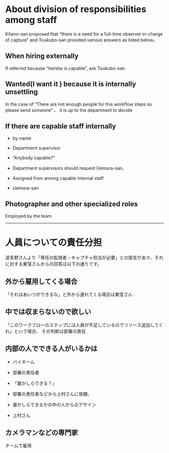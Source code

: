 About division of responsibilities among staff
======================
Kitano-san proposed that “there is a need for a full-time observer in-charge of capture” and Toukubo-san provided various answers as listed below。

When hiring externally
----
If referred because “he/she is capable”, ask Toukubo-san

Wanted(I want it ) because it is internally unsettling
-----
In the case of “There are not enough people for this workflow steps so please send someone” 、 it is up to the department to decide

If there are capable staff internally
------
 * by-name 
  - Department supervisor
 * “Anybody capable?” 
  - Department supervisors should request Uemura-san、
 * Assigned from among capable internal staff 
  - Uemura-san
  
Photographer and other specialized roles
-----
Employed by the team

--------------
人員についての責任分担
======================
波多野さんより「専任の監視者・キャプチャ担当が必要」との提言があり、それに対する東窪さんからの回答は以下の通りです。

外から雇用してくる場合
----
「それはあいつができるな」と外から連れてくる場合は東窪さん

中では収まらないので欲しい
-----
「このワークフローのステップには人員が不足しているのでリソース追加してくれ」という場合、 その判断は部署の責任

内部の人でできる人がいるかは
------
 * バイネーム
  - 部署の責任者
 * 「誰かしらできる？」
  - 部署の責任者などから上村さんに依頼、
 * 誰かしらできるかの中の人からのアサイン
  - 上村さん

カメラマンなどの専門家
-----
チームで雇用
